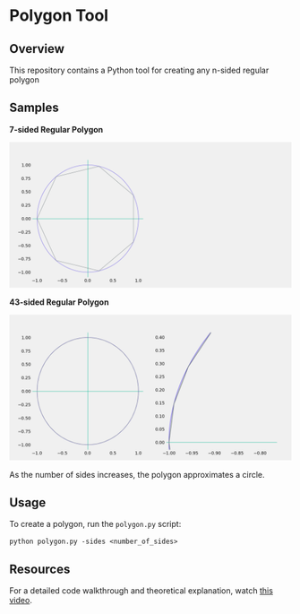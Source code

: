 <!DOCTYPE html>
<html lang="en">
<head>
    <meta charset="UTF-8">
    <meta name="viewport" content="width=device-width, initial-scale=1.0">
</head>
<body>

<h1>Polygon Tool</h1>

<h2>Overview</h2>
<p>This repository contains a Python tool for creating any n-sided regular polygon</p>

<h2>Samples</h2>
<p><strong>7-sided Regular Polygon</strong></p>
<img src="sampleII.png" alt="7-sided Regular Polygon">

<p><strong>43-sided Regular Polygon</strong></p>
<img src="sample.png" alt="43-sided Regular Polygon">

<p>As the number of sides increases, the polygon approximates a circle.</p>

<h2>Usage</h2>
<p>To create a polygon, run the <code>polygon.py</code> script:</p>
<pre>
<code>python polygon.py -sides &lt;number_of_sides&gt;</code>
</pre>

<h2>Resources</h2>
<p>For a detailed code walkthrough and theoretical explanation, watch <a href="https://www.youtube.com/watch?v=zXMgxr5oLSQ">this video</a>.</p>

</body>
</html>
